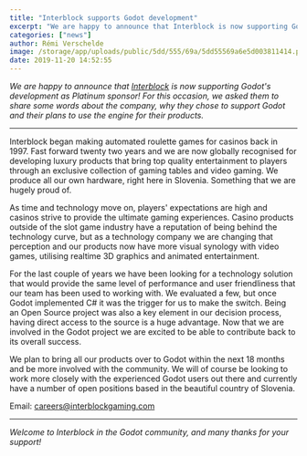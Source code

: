 ```yaml
---
title: "Interblock supports Godot development"
excerpt: "We are happy to announce that Interblock is now supporting Godot's development as Platinum sponsor! For this occasion, we asked them to share some words about the company, why they choose to support Godot and their plans to use the engine for their products."
categories: ["news"]
author: Rémi Verschelde
image: /storage/app/uploads/public/5dd/555/69a/5dd55569a6e5d003811414.png
date: 2019-11-20 14:52:55
---
```


*We are happy to announce that [Interblock](http://www.interblockgaming.com) is now supporting Godot's development as Platinum sponsor! For this occasion, we asked them to share some words about the company, why they chose to support Godot and their plans to use the engine for their products.*

----

Interblock began making automated roulette games for casinos back in 1997. Fast forward twenty two years and we are now globally recognised for developing luxury products that bring top quality entertainment to players through an exclusive collection of gaming tables and video gaming. We produce all our own hardware, right here in Slovenia. Something that we are hugely proud of.

As time and technology move on, players' expectations are high and casinos strive to provide the ultimate gaming experiences. Casino products outside of the slot game industry have a reputation of being behind the technology curve, but as a technology company we are changing that perception and our products now have more visual synology with video games, utilising realtime 3D graphics and animated entertainment.

For the last couple of years we have been looking for a technology solution that would provide the same level of performance and user friendliness that our team has been used to working with. We evaluated a few, but once Godot implemented C# it was the trigger for us to make the switch. Being an Open Source project was also a key element in our decision process, having direct access to the source is a huge advantage. Now that we are involved in the Godot project we are excited to be able to contribute back to its overall success.

We plan to bring all our products over to Godot within the next 18 months and be more involved with the community. We will of course be looking to work more closely with the experienced Godot users out there and currently have a number of open positions based in the beautiful country of Slovenia.

Email: careers@interblockgaming.com

----

*Welcome to Interblock in the Godot community, and many thanks for your support!*
